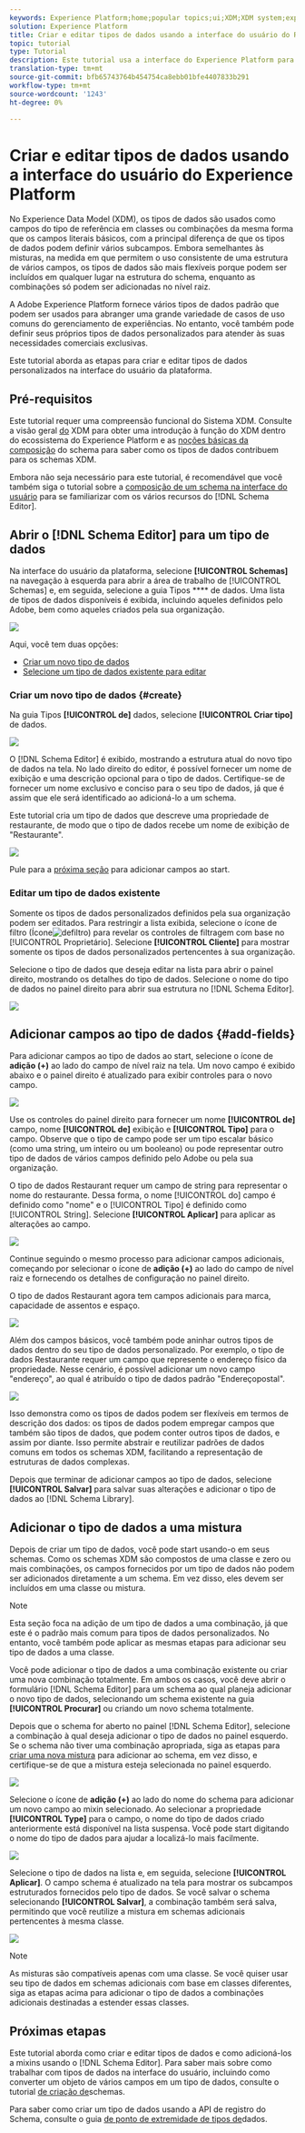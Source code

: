 ```yaml
---
keywords: Experience Platform;home;popular topics;ui;XDM;XDM system;experience data model;Experience data model;Experience Data Model;data model;Data Model;schema registry;Schema Registry;schema;Schema;schemas;Schemas;create;data type;data types;
solution: Experience Platform
title: Criar e editar tipos de dados usando a interface do usuário do Registro do Schema
topic: tutorial
type: Tutorial
description: Este tutorial usa a interface do Experience Platform para guiá-lo pelas etapas para compor um tipo de dados personalizado.
translation-type: tm+mt
source-git-commit: bfb65743764b454754ca8ebb01bfe4407833b291
workflow-type: tm+mt
source-wordcount: '1243'
ht-degree: 0%

---
```



# Criar e editar tipos de dados usando a interface do usuário do Experience Platform

No Experience Data Model (XDM), os tipos de dados são usados como campos do tipo de referência em classes ou combinações da mesma forma que os campos literais básicos, com a principal diferença de que os tipos de dados podem definir vários subcampos. Embora semelhantes às misturas, na medida em que permitem o uso consistente de uma estrutura de vários campos, os tipos de dados são mais flexíveis porque podem ser incluídos em qualquer lugar na estrutura do schema, enquanto as combinações só podem ser adicionadas no nível raiz.

A Adobe Experience Platform fornece vários tipos de dados padrão que podem ser usados para abranger uma grande variedade de casos de uso comuns do gerenciamento de experiências. No entanto, você também pode definir seus próprios tipos de dados personalizados para atender às suas necessidades comerciais exclusivas.

Este tutorial aborda as etapas para criar e editar tipos de dados personalizados na interface do usuário da plataforma.

## Pré-requisitos

Este tutorial requer uma compreensão funcional do Sistema XDM. Consulte a visão geral [do](../home.md) XDM para obter uma introdução à função do XDM dentro do ecossistema do Experience Platform e as [noções básicas da composição](../schema/composition.md) do schema para saber como os tipos de dados contribuem para os schemas XDM.

Embora não seja necessário para este tutorial, é recomendável que você também siga o tutorial sobre a [composição de um schema na interface do usuário](./create-schema-ui.md) para se familiarizar com os vários recursos do [!DNL Schema Editor].

## Abrir o [!DNL Schema Editor] para um tipo de dados

Na interface do usuário da plataforma, selecione **[!UICONTROL Schemas]** na navegação à esquerda para abrir a área de trabalho de [!UICONTROL Schemas] e, em seguida, selecione a guia Tipos **** de dados. Uma lista de tipos de dados disponíveis é exibida, incluindo aqueles definidos pelo Adobe, bem como aqueles criados pela sua organização.

![](../images/tutorials/create-datatype/data-types-tab.png)

Aqui, você tem duas opções:

* [Criar um novo tipo de dados](#create)
* [Selecione um tipo de dados existente para editar](#edit)

### Criar um novo tipo de dados {#create}

Na guia Tipos **[!UICONTROL de]** dados, selecione **[!UICONTROL Criar tipo]** de dados.

![](../images/tutorials/create-datatype/create.png)

O [!DNL Schema Editor] é exibido, mostrando a estrutura atual do novo tipo de dados na tela. No lado direito do editor, é possível fornecer um nome de exibição e uma descrição opcional para o tipo de dados. Certifique-se de fornecer um nome exclusivo e conciso para o seu tipo de dados, já que é assim que ele será identificado ao adicioná-lo a um schema.

Este tutorial cria um tipo de dados que descreve uma propriedade de restaurante, de modo que o tipo de dados recebe um nome de exibição de &quot;Restaurante&quot;.

![](../images/tutorials/create-datatype/data-type-properties.png)

Pule para a [próxima seção](#add-fields) para adicionar campos ao start.

### Editar um tipo de dados existente

Somente os tipos de dados personalizados definidos pela sua organização podem ser editados. Para restringir a lista exibida, selecione o ícone de filtro (Ícone![de](../images/tutorials/create-datatype/filter.png)filtro) para revelar os controles de filtragem com base no [!UICONTROL Proprietário]. Selecione **[!UICONTROL Cliente]** para mostrar somente os tipos de dados personalizados pertencentes à sua organização.

Selecione o tipo de dados que deseja editar na lista para abrir o painel direito, mostrando os detalhes do tipo de dados. Selecione o nome do tipo de dados no painel direito para abrir sua estrutura no [!DNL Schema Editor].

![](../images/tutorials/create-datatype/edit.png)

## Adicionar campos ao tipo de dados {#add-fields}

Para adicionar campos ao tipo de dados ao start, selecione o ícone de **adição (+)** ao lado do campo de nível raiz na tela. Um novo campo é exibido abaixo e o painel direito é atualizado para exibir controles para o novo campo.

![](../images/tutorials/create-datatype/new-field.png)

Use os controles do painel direito para fornecer um nome **[!UICONTROL de]** campo, nome **[!UICONTROL de]** exibição e **[!UICONTROL Tipo]** para o campo. Observe que o tipo de campo pode ser um tipo escalar básico (como uma string, um inteiro ou um booleano) ou pode representar outro tipo de dados de vários campos definido pelo Adobe ou pela sua organização.

O tipo de dados Restaurant requer um campo de string para representar o nome do restaurante. Dessa forma, o nome [!UICONTROL do] campo é definido como &quot;nome&quot; e o [!UICONTROL Tipo] é definido como [!UICONTROL String]. Selecione **[!UICONTROL Aplicar]** para aplicar as alterações ao campo.

![](../images/tutorials/create-datatype/name-field.png)

Continue seguindo o mesmo processo para adicionar campos adicionais, começando por selecionar o ícone de **adição (+)** ao lado do campo de nível raiz e fornecendo os detalhes de configuração no painel direito.

O tipo de dados Restaurant agora tem campos adicionais para marca, capacidade de assentos e espaço.

![](../images/tutorials/create-datatype/more-fields.png)

Além dos campos básicos, você também pode aninhar outros tipos de dados dentro do seu tipo de dados personalizado. Por exemplo, o tipo de dados Restaurante requer um campo que represente o endereço físico da propriedade. Nesse cenário, é possível adicionar um novo campo &quot;endereço&quot;, ao qual é atribuído o tipo de dados padrão &quot;Endereçopostal&quot;.

![](../images/tutorials/create-datatype/address-field.png)

Isso demonstra como os tipos de dados podem ser flexíveis em termos de descrição dos dados: os tipos de dados podem empregar campos que também são tipos de dados, que podem conter outros tipos de dados, e assim por diante. Isso permite abstrair e reutilizar padrões de dados comuns em todos os schemas XDM, facilitando a representação de estruturas de dados complexas.

Depois que terminar de adicionar campos ao tipo de dados, selecione **[!UICONTROL Salvar]** para salvar suas alterações e adicionar o tipo de dados ao [!DNL Schema Library].

## Adicionar o tipo de dados a uma mistura

Depois de criar um tipo de dados, você pode start usando-o em seus schemas. Como os schemas XDM são compostos de uma classe e zero ou mais combinações, os campos fornecidos por um tipo de dados não podem ser adicionados diretamente a um schema. Em vez disso, eles devem ser incluídos em uma classe ou mistura.

>[!NOTE]
>
>Esta seção foca na adição de um tipo de dados a uma combinação, já que este é o padrão mais comum para tipos de dados personalizados. No entanto, você também pode aplicar as mesmas etapas para adicionar seu tipo de dados a uma classe.

Você pode adicionar o tipo de dados a uma combinação existente ou criar uma nova combinação totalmente. Em ambos os casos, você deve abrir o formulário [!DNL Schema Editor] para um schema ao qual planeja adicionar o novo tipo de dados, selecionando um schema existente na guia **[!UICONTROL Procurar]** ou criando um novo schema totalmente.

Depois que o schema for aberto no painel [!DNL Schema Editor], selecione a combinação à qual deseja adicionar o tipo de dados no painel esquerdo. Se o schema não tiver uma combinação apropriada, siga as etapas para [criar uma nova mistura](./create-schema-ui.md#define-mixin) para adicionar ao schema, em vez disso, e certifique-se de que a mistura esteja selecionada no painel esquerdo.

![](../images/tutorials/create-datatype/mixin-selected.png)

Selecione o ícone de **adição (+)** ao lado do nome do schema para adicionar um novo campo ao mixin selecionado. Ao selecionar a propriedade **[!UICONTROL Type]** para o campo, o nome do tipo de dados criado anteriormente está disponível na lista suspensa. Você pode start digitando o nome do tipo de dados para ajudar a localizá-lo mais facilmente.

![](../images/tutorials/create-datatype/add-data-type.png)

Selecione o tipo de dados na lista e, em seguida, selecione **[!UICONTROL Aplicar]**. O campo schema é atualizado na tela para mostrar os subcampos estruturados fornecidos pelo tipo de dados. Se você salvar o schema selecionando **[!UICONTROL Salvar]**, a combinação também será salva, permitindo que você reutilize a mistura em schemas adicionais pertencentes à mesma classe.

![](../images/tutorials/create-datatype/data-type-added.png)

>[!NOTE]
>
>As misturas são compatíveis apenas com uma classe. Se você quiser usar seu tipo de dados em schemas adicionais com base em classes diferentes, siga as etapas acima para adicionar o tipo de dados a combinações adicionais destinadas a estender essas classes.

## Próximas etapas

Este tutorial aborda como criar e editar tipos de dados e como adicioná-los a mixins usando o [!DNL Schema Editor]. Para saber mais sobre como trabalhar com tipos de dados na interface do usuário, incluindo como converter um objeto de vários campos em um tipo de dados, consulte o tutorial [de criação de](./create-schema-ui.md#datatype)schemas.

Para saber como criar um tipo de dados usando a API de registro do Schema, consulte o guia [de ponto de extremidade de tipos de](../api/data-types.md#create)dados.
